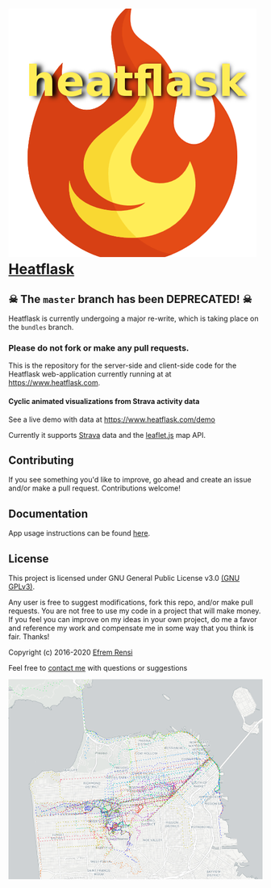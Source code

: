 # ![logo](https://github.com/ebrensi/heatflask/blob/master/heatflask/static/logo.png) [Heatflask](https://www.heatflask.com)
## ☠ The `master` branch has been DEPRECATED! ☠ ##
Heatflask is currently undergoing a major re-write, which is taking place on the `bundles` branch.  
### Please do not fork or make any pull requests. ###


This is the repository for the server-side and client-side code for the Heatflask web-application currently running at at https://www.heatflask.com.  

#### Cyclic animated visualizations from Strava activity data

See a live demo with data at https://www.heatflask.com/demo

Currently it supports [Strava](https://www.strava.com) data and the [leaflet.js](http://leafletjs.com) map API.

## Contributing
If you see something you'd like to improve, go ahead and create an issue and/or make a pull request. Contributions welcome!

## Documentation
App usage instructions can be found [here](docs/docs.md).

## License

This project is licensed under GNU General Public License v3.0 [(GNU GPLv3)](http://choosealicense.com/licenses/gpl-3.0).

Any user is free to suggest modifications, fork this repo, and/or make pull requests.  You are not free to use my code in a project that will make money.  If you feel you can improve on my ideas in your own project, do me a favor and reference my work and compensate me in some way that you think is fair.  Thanks!

Copyright (c) 2016-2020 [Efrem Rensi](mailto:info@heatflask.com)

Feel free to [contact me](mailto:info@heatflask.com) with questions or suggestions

![alt text](docs/gif1.gif)
